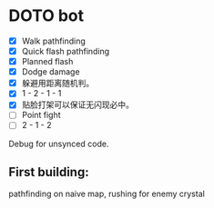 # DOTO bot

- [x] Walk pathfinding
- [x] Quick flash pathfinding
- [x] Planned flash
- [x] Dodge damage
- [x] 躲避用距离随机判。
- [x] 1 - 2 - 1 - 1
- [x] 贴脸打架可以保证无闪现必中。
- [ ] Point fight
- [ ] 2 - 1 - 2

Debug for unsynced code.






## First building:

pathfinding on naive map, rushing for enemy crystal
